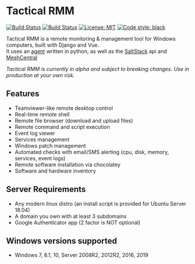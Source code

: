 # Tactical RMM

[![Build Status](https://travis-ci.com/wh1te909/tacticalrmm.svg?branch=develop)](https://travis-ci.com/wh1te909/tacticalrmm)
[![Build Status](https://dev.azure.com/dcparsi/Tactical%20RMM/_apis/build/status/wh1te909.tacticalrmm?branchName=master)](https://dev.azure.com/dcparsi/Tactical%20RMM/_build/latest?definitionId=4&branchName=master)
[![License: MIT](https://img.shields.io/badge/License-MIT-blue.svg)](https://opensource.org/licenses/MIT)
[![Code style: black](https://img.shields.io/badge/code%20style-black-000000.svg)](https://github.com/python/black)

Tactical RMM is a remote monitoring & management tool for Windows computers, built with Django and Vue.\
It uses an [agent](https://github.com/wh1te909/winagent) written in python, as well as the [SaltStack](https://github.com/saltstack/salt) api and [MeshCentral](https://github.com/Ylianst/MeshCentral)

*Tactical RMM is currently in alpha and subject to breaking changes. Use in production at your own risk.*

## Features

- Teamviewer-like remote desktop control
- Real-time remote shell
- Remote file browser (download and upload files)
- Remote command and script execution
- Event log viewer
- Services management
- Windows patch management
- Automated checks with email/SMS alerting (cpu, disk, memory, services, event logs)
- Remote software installation via chocolatey
- Software and hardware inventory

## Server Requirements

- Any modern linux distro (an install script is provided for Ubuntu Server 18.04)
- A domain you own with at least 3 subdomains
- Google Authenticator app (2 factor is NOT optional)

## Windows versions supported

- Windows 7, 8.1, 10, Server 2008R2, 2012R2, 2016, 2019
